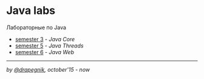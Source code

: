 # Java labs
Лабораторные по Java

* [semester 3](drapegnik.github.io/bsu/programming/java/sem3) - *Java Core*
* [semester 5](drapegnik.github.io/bsu/programming/java/sem5) - *Java Threads*
* [semester 6](drapegnik.github.io/bsu/programming/java/sem6) - *Java Web*

***

*by [@drapegnik](https://github.com/Drapegnik), october'15 - now*